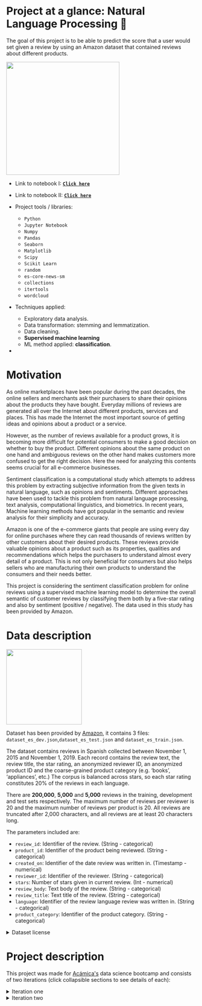 # Project at a glance: Natural Language Processing 💬

The goal of this project is to be able to predict the score that a user would set given a review by using an Amazon dataset that contained reviews about different products.

<img src="https://image.freepik.com/vector-gratis/ilustracion-concepto-abstracto-inteligencia-artificial-chatbot_335657-3723.jpg" width=300>

- Link to notebook I: [**`Click here`**](https://github.com/gpozzi/machine-learning/blob/master/acamica-data-scientist/nlp/DS_Project_03_NLP.ipynb)
- Link to notebook II: [**`Click here`**](https://github.com/gpozzi/machine-learning/blob/master/acamica-data-scientist/nlp/DS_Proyecto_04_NLP-Informe_final.ipynb)

- Project tools / libraries:
  - `Python`
  - `Jupyter Notebook`
  - `Numpy`
  - `Pandas`
  - `Seaborn`
  - `Matplotlib`
  - `Scipy`
  - `Scikit Learn`
  - `random`
  - `es-core-news-sm`
  - `collections`
  - `itertools`
  - `wordcloud`

- Techniques applied:
  - Exploratory data analysis.
  - Data transformation: stemming and lemmatization.
  - Data cleaning.
  - **Supervised machine learning**
  - ML method applied: **classification**.
-  

# Motivation
As online marketplaces have been popular during the past decades, the online sellers and merchants ask their purchasers to share their opinions about the products they have bought. Everyday millions of reviews are generated all over the Internet about different products, services and places. This has made the Internet the most important source of getting ideas and opinions about a product or a service.

However, as the number of reviews available for a product grows, it is becoming more difficult for potential consumers to make a good decision on whether to buy the product. Different opinions about the same product on one hand and ambiguous reviews on the other hand makes customers more confused to get the right decision. Here the need for analyzing this contents seems crucial for all e-commerce businesses.

Sentiment classification is a computational study which attempts to address this problem by extracting subjective information from the given texts in natural language, such as opinions and sentiments. Different approaches have been used to tackle this problem from natural language processing, text analysis, computational linguistics, and biometrics. In recent years, Machine learning methods have got popular in the semantic and review analysis for their simplicity and accuracy.

Amazon is one of the e-commerce giants that people are using every day for online purchases where they can read thousands of reviews written by other customers about their desired products. These reviews provide valuable opinions about a product such as its properties, qualities and recommendations which helps the purchasers to understand almost every detail of a product. This is not only beneficial for consumers but also helps sellers who are manufacturing their own products to understand the consumers and their needs better.

This project is considering the sentiment classification problem for online reviews using a supervised machine learning model to determine the overall semantic of customer reviews by classifying them both by a five-star rating and also by sentiment (positive / negative). The data used in this study has been provided by Amazon.

# Data description

<img src="https://image.freepik.com/vector-gratis/investigacion-datos-estadisticos-indicadores-desempeno-empresa-retorno-inversion-razon-porcentual-fluctuacion-indices-cambio-significativo_335657-2552.jpg" width=200>

Dataset has been provided by [Amazon](https://registry.opendata.aws/amazon-reviews-ml/), it contains 3 files: `dataset_es_dev.json`,`dataset_es_test.json` and `dataset_es_train.json`.

The dataset contains reviews in Spanish collected between November 1, 2015 and November 1, 2019. Each record contains the review text, the review title, the star rating, an anonymized reviewer ID, an anonymized product ID and the coarse-grained product category (e.g. ‘books’, ‘appliances’, etc.) The corpus is balanced across stars, so each star rating constitutes 20% of the reviews in each language.

There are **200,000**, **5,000** and **5,000** reviews in the training, development and test sets respectively. The maximum number of reviews per reviewer is 20 and the maximum number of reviews per product is 20. All reviews are truncated after 2,000 characters, and all reviews are at least 20 characters long.

The parameters included are:

- `review_id`:  Identifier of the review. (String - categorical)
- `product_id`: Identifier of the product being reviewed. (String - categorical)
- `created_on`: Identifier of the date review was written in. (Timestamp - numerical)
- `reviewer_id`: Identifier of the reviewer. (String - categorical)
- `stars`: Number of stars given in current review. (Int - numerical)
- `review_body`: Text body of the review. (String - categorical)
- `review_title`: Text title of the review. (String - categorical)
- `language`: Identifier of the review language review was written in. (String - categorical)
- `product_category`: Identifier of the product category. (String - categorical)

<details> <summary markdown="span">Dataset license</summary>

# LICENSE

By accessing the Multilingual Amazon Reviews Corpus ("Reviews Corpus"), you agree that the Reviews Corpus is an Amazon Service subject to the Amazon.com Conditions of Use (https://www.amazon.com/gp/help/customer/display.html/ref=footer_cou?ie=UTF8&nodeId=508088) and you agree to be bound by them, with the following additional conditions:

In addition to the license rights granted under the Conditions of Use, Amazon or its content providers grant you a limited, non-exclusive, non-transferable, non-sublicensable, revocable license to access and use the Reviews Corpus for purposes of academic research. You may not resell, republish, or make any commercial use of the Reviews Corpus or its contents, including use of the Reviews Corpus for commercial research, such as research related to a funding or consultancy contract, internship, or other relationship in which the results are provided for a fee or delivered to a for-profit organization. You may not (a) link or associate content in the Reviews Corpus with any personal information (including Amazon customer accounts), or (b) attempt to determine the identity of the author of any content in the Reviews Corpus. If you violate any of the foregoing conditions, your license to access and use the Reviews Corpus will automatically terminate without prejudice to any of the other rights or remedies Amazon may have.
</details>

# Project description
This project was made for [Acámica's](https://github.com/gpozzi/machine-learning/tree/master/acamica-data-scientist) data science bootcamp and consists of two iterations (click collapsible sections to see details of each):
<details>
<summary>Iteration one</summary>

## Iteration one

The first iteration starts with a comprehensive `EDA` and preprocessing, which includes text normalization through SpaCy pipeline (`tok2vec`, `morphologizer`, `parser`, `ner`, `attribute_ruler` and `lemmatizer`), stopwords removal and lemmatization in order to improve model's accuracy. Then, a performance metric has been selected.
 
After that, a benchmark model has been developed and compared with other two other models in order to determine the best performing one. The one that showed the best accuracy has had its hyperparameters optimized and finally some conclusions have been made about the performance and the methodology applied.

### Index
- [Scope](https://render.githubusercontent.com/view/ipynb?color_mode=light&commit=57a0e2af23b7242d0f2ca6bf955e0fb9ce619ae2&enc_url=68747470733a2f2f7261772e67697468756275736572636f6e74656e742e636f6d2f67706f7a7a692f6d616368696e652d6c6561726e696e672f353761306532616632336237323432643066326361366266393535653066623963653631396165322f6163616d6963612d646174612d736369656e746973742f6e6c702f44535f50726f6a6563745f30335f4e4c502e6970796e62&nwo=gpozzi%2Fmachine-learning&path=acamica-data-scientist%2Fnlp%2FDS_Project_03_NLP.ipynb&repository_id=273610133&repository_type=Repository#1.-Scope)
- [EDA and preprocessing](https://render.githubusercontent.com/view/ipynb?color_mode=light&commit=57a0e2af23b7242d0f2ca6bf955e0fb9ce619ae2&enc_url=68747470733a2f2f7261772e67697468756275736572636f6e74656e742e636f6d2f67706f7a7a692f6d616368696e652d6c6561726e696e672f353761306532616632336237323432643066326361366266393535653066623963653631396165322f6163616d6963612d646174612d736369656e746973742f6e6c702f44535f50726f6a6563745f30335f4e4c502e6970796e62&nwo=gpozzi%2Fmachine-learning&path=acamica-data-scientist%2Fnlp%2FDS_Project_03_NLP.ipynb&repository_id=273610133&repository_type=Repository#2.-EDA-and-preprocessing)
  - [EDA](https://render.githubusercontent.com/view/ipynb?color_mode=light&commit=57a0e2af23b7242d0f2ca6bf955e0fb9ce619ae2&enc_url=68747470733a2f2f7261772e67697468756275736572636f6e74656e742e636f6d2f67706f7a7a692f6d616368696e652d6c6561726e696e672f353761306532616632336237323432643066326361366266393535653066623963653631396165322f6163616d6963612d646174612d736369656e746973742f6e6c702f44535f50726f6a6563745f30335f4e4c502e6970796e62&nwo=gpozzi%2Fmachine-learning&path=acamica-data-scientist%2Fnlp%2FDS_Project_03_NLP.ipynb&repository_id=273610133&repository_type=Repository#EDA)
  - [Review preprocessing](https://render.githubusercontent.com/view/ipynb?color_mode=light&commit=57a0e2af23b7242d0f2ca6bf955e0fb9ce619ae2&enc_url=68747470733a2f2f7261772e67697468756275736572636f6e74656e742e636f6d2f67706f7a7a692f6d616368696e652d6c6561726e696e672f353761306532616632336237323432643066326361366266393535653066623963653631396165322f6163616d6963612d646174612d736369656e746973742f6e6c702f44535f50726f6a6563745f30335f4e4c502e6970796e62&nwo=gpozzi%2Fmachine-learning&path=acamica-data-scientist%2Fnlp%2FDS_Project_03_NLP.ipynb&repository_id=273610133&repository_type=Repository#Review-preprocessing)
- [Machine Learning](https://render.githubusercontent.com/view/ipynb?color_mode=light&commit=57a0e2af23b7242d0f2ca6bf955e0fb9ce619ae2&enc_url=68747470733a2f2f7261772e67697468756275736572636f6e74656e742e636f6d2f67706f7a7a692f6d616368696e652d6c6561726e696e672f353761306532616632336237323432643066326361366266393535653066623963653631396165322f6163616d6963612d646174612d736369656e746973742f6e6c702f44535f50726f6a6563745f30335f4e4c502e6970796e62&nwo=gpozzi%2Fmachine-learning&path=acamica-data-scientist%2Fnlp%2FDS_Project_03_NLP.ipynb&repository_id=273610133&repository_type=Repository#3.-Machine-Learning)
  - [Metric selection](https://render.githubusercontent.com/view/ipynb?color_mode=light&commit=57a0e2af23b7242d0f2ca6bf955e0fb9ce619ae2&enc_url=68747470733a2f2f7261772e67697468756275736572636f6e74656e742e636f6d2f67706f7a7a692f6d616368696e652d6c6561726e696e672f353761306532616632336237323432643066326361366266393535653066623963653631396165322f6163616d6963612d646174612d736369656e746973742f6e6c702f44535f50726f6a6563745f30335f4e4c502e6970796e62&nwo=gpozzi%2Fmachine-learning&path=acamica-data-scientist%2Fnlp%2FDS_Project_03_NLP.ipynb&repository_id=273610133&repository_type=Repository#Metric-selection)
  - [Transformations](https://render.githubusercontent.com/view/ipynb?color_mode=light&commit=57a0e2af23b7242d0f2ca6bf955e0fb9ce619ae2&enc_url=68747470733a2f2f7261772e67697468756275736572636f6e74656e742e636f6d2f67706f7a7a692f6d616368696e652d6c6561726e696e672f353761306532616632336237323432643066326361366266393535653066623963653631396165322f6163616d6963612d646174612d736369656e746973742f6e6c702f44535f50726f6a6563745f30335f4e4c502e6970796e62&nwo=gpozzi%2Fmachine-learning&path=acamica-data-scientist%2Fnlp%2FDS_Project_03_NLP.ipynb&repository_id=273610133&repository_type=Repository#Transformations)
  - Data vectorization
  - Setting benchmark model
  - Model training and comparing benchmark with the following models:
    - LinearSVC
    - RandomForest
  - Optimization of the best performing one
- Conclusions
- Next steps

### Some visuals

![image](https://user-images.githubusercontent.com/52865532/131766302-ce54c9ad-f9a7-469c-8724-0090330990d6.png)
  
![image](https://user-images.githubusercontent.com/52865532/131766441-52b030de-2f9f-44ce-be38-70836e689c69.png)
  
![image](https://user-images.githubusercontent.com/52865532/131766565-362cd79a-2065-4686-b72a-1306c63abed5.png)

![image](https://user-images.githubusercontent.com/52865532/131769133-a7a6558d-83db-4a7a-b342-56a39b3df26a.png)
  
![image](https://user-images.githubusercontent.com/52865532/131769084-afdd0fcb-19cc-490d-9a37-90c0f273ce5a.png)
  
### Conclusions

We can conclude that little can be done to improve the performance of the model, either by adjusting the Tf-idf or optimizing model's hyperparameters. From the confusion matrix we see that with some adjustments the ability to predict 4 stars improved a bit to almost match the performance of 2 stars, as opposed to the non-optimized one. Reviews of intermediate scores will mark the roof of the model's performance, and beyond rigorous optimization the gains from a certain point will be marginal.

There will always be a limit to the ability of a Machine Learning model to classify scores on a scale of 1 to 5. This is due to an inherent limitation of the language due to the lack of distinctive words in intermediate reviews and because they tend to have as many good words as bad ones.

Beyond this, the classification of the reviews in 5 classes, depending on the use of this information, appears to be trivial, since knowing if a product has 2 or 3 stars would not provide valuable and actionable information. Converting this problem to a binary classification (positive / negative) could be more practical and at the same time would greatly improve the performance of the model. This work will be done in the next iteration.
</details>

<details>
<summary>Iteration two</summary>

## Iteration two


  
### Index
- Scope
- Recap: iteration I
  - Results
- Iteration II: model repurposing
  - Motivation: the 5-star scale problem
  - Preprocessing
  - Vectorization
  - Model training and optimization
- Analysis: 3-star reviews
- Conclusions
  
### Some visuals
  
![image](https://user-images.githubusercontent.com/52865532/132253770-739842c6-91a9-4468-ad72-6144588a42a4.png)

![image](https://user-images.githubusercontent.com/52865532/132253803-619cfb72-9cf0-4853-8b68-67276f1b2126.png)
  
![image](https://user-images.githubusercontent.com/52865532/132253752-483c9346-98a0-4eaf-a14e-ff287e4e8beb.png)

### Conclusions
- We can observe that what the model loses in detail when changing to a binary classification it gains in greater robustness of its predictions.

- Within the "neutral" reviews (3 stars) we can see a marked bias of users to classify apparently negative reviews as neutral, more pronounced in the categories `shoes`, `beauty`, `grocery`, `pet_products` and `wireless`. There are no categories in which the bias is inverse, so I assume that the user, faced with little-above-average experience, tends to rate it with 4 stars, while if the experience is not very satisfactory, it tends to qualify it as neutral.

- Without necessarily substituting 5-star ratings, some benefits of implementing an algorithm that rates reviews in a binary way could be:
    - It can serve to penalize the score of poorly rated reviews, where the user writes a mostly positive text and presses 1
    or 2 stars, or vice versa.
    - It allows to identify users that are consistently generous or, on the contrary, too demanding with the scores to qualify their opinion in the final score and improve its quality.
    - It can be used to identify perception bias of certain categories. Thus, if a category has a marked tendency to undervalue products (with a greater number of positive opinions on neutral scores), the opinion of users about this category could be nuanced, compensating for this bias in some way in the calculation of the product score / seller. In this way, seller ratings from different categories could be comparable to each other and identify the best ones, allowing to compensate them or offer partnerships and other benefits for offering good customer experiences.

Finally, it should be mentioned that there is room for improvement for the model, although the accuracy obtained is satisfactory for the utility that it is intended to have.
  </details>
